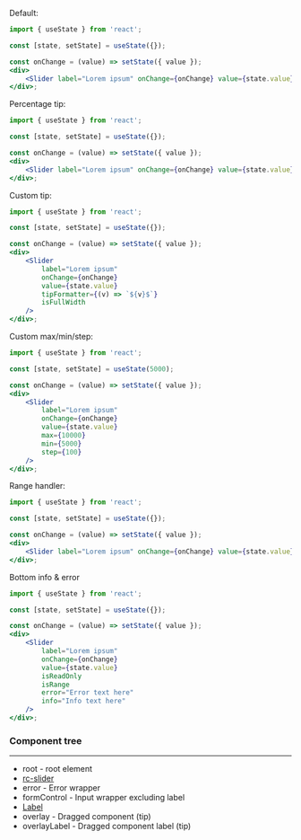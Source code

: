 Default:

```jsx
import { useState } from 'react';

const [state, setState] = useState({});

const onChange = (value) => setState({ value });
<div>
    <Slider label="Lorem ipsum" onChange={onChange} value={state.value} />
</div>;
```

Percentage tip:

```jsx
import { useState } from 'react';

const [state, setState] = useState({});

const onChange = (value) => setState({ value });
<div>
    <Slider label="Lorem ipsum" onChange={onChange} value={state.value} isPercentage isFullWidth />
</div>;
```

Custom tip:

```jsx
import { useState } from 'react';

const [state, setState] = useState({});

const onChange = (value) => setState({ value });
<div>
    <Slider
        label="Lorem ipsum"
        onChange={onChange}
        value={state.value}
        tipFormatter={(v) => `${v}$`}
        isFullWidth
    />
</div>;
```

Custom max/min/step:

```jsx
import { useState } from 'react';

const [state, setState] = useState(5000);

const onChange = (value) => setState({ value });
<div>
    <Slider
        label="Lorem ipsum"
        onChange={onChange}
        value={state.value}
        max={10000}
        min={5000}
        step={100}
    />
</div>;
```

Range handler:

```jsx
import { useState } from 'react';

const [state, setState] = useState({});

const onChange = (value) => setState({ value });
<div>
    <Slider label="Lorem ipsum" onChange={onChange} value={state.value} isRange />
</div>;
```

Bottom info & error

```jsx
import { useState } from 'react';

const [state, setState] = useState({});

const onChange = (value) => setState({ value });
<div>
    <Slider
        label="Lorem ipsum"
        onChange={onChange}
        value={state.value}
        isReadOnly
        isRange
        error="Error text here"
        info="Info text here"
    />
</div>;
```

### Component tree

---

-   root - root element
-   [rc-slider](https://github.com/react-component/slider/)
-   error - Error wrapper
-   formControl - Input wrapper excluding label
-   [Label](#/Forms?id=label)
-   overlay - Dragged component (tip)
-   overlayLabel - Dragged component label (tip)
